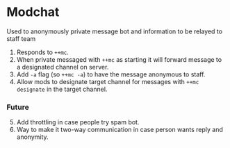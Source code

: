 # Modchat

Used to anonymously private message bot and information to be relayed to staff team

1. Responds to `++mc`.
2. When private messaged with `++mc` as starting it will forward message to a designated channel on server.
3. Add `-a` flag (so `++mc -a`) to have the message anonymous to staff.
4. Allow mods to designate target channel for messages with `++mc designate` in the target channel.

### Future

5. Add throttling in case people try spam bot.
6. Way to make it two-way communication in case person wants reply and anonymity. 
